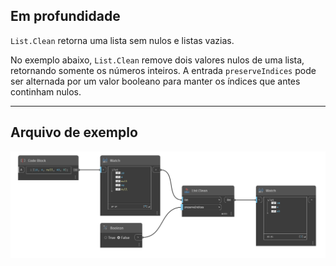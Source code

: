 ## Em profundidade
`List.Clean` retorna uma lista sem nulos e listas vazias.

No exemplo abaixo, `List.Clean` remove dois valores nulos de uma lista, retornando somente os números inteiros. A entrada `preserveIndices` pode ser alternada por um valor booleano para manter os índices que antes continham nulos.
___
## Arquivo de exemplo

![List.Clean](./DSCore.List.Clean_img.jpg)
